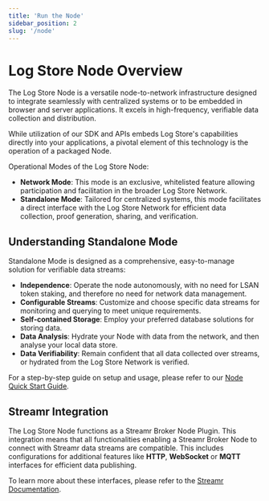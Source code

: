 ```yaml
---
title: 'Run the Node'
sidebar_position: 2
slug: '/node'
---
```


# Log Store Node Overview

The Log Store Node is a versatile node-to-network infrastructure designed to integrate seamlessly with centralized systems or to be embedded in browser and server applications. It excels in high-frequency, verifiable data collection and distribution.

While utilization of our SDK and APIs embeds Log Store's capabilities directly into your applications, a pivotal element of this technology is the operation of a packaged Node.

Operational Modes of the Log Store Node:

- **Network Mode**: This mode is an exclusive, whitelisted feature allowing participation and facilitation in the broader Log Store Network.
- **Standalone Mode**: Tailored for centralized systems, this mode facilitates a direct interface with the Log Store Network for efficient data collection, proof generation, sharing, and verification.

## Understanding Standalone Mode

Standalone Mode is designed as a comprehensive, easy-to-manage solution for verifiable data streams:

- **Independence**: Operate the node autonomously, with no need for LSAN token staking, and therefore no need for network data management.
- **Configurable Streams**: Customize and choose specific data streams for monitoring and querying to meet unique requirements.
- **Self-contained Storage**: Employ your preferred database solutions for storing data.
- **Data Analysis**: Hydrate your Node with data from the network, and then analyse your local data store.
- **Data Verifiability**: Remain confident that all data collected over streams, or hydrated from the Log Store Network is verified.

For a step-by-step guide on setup and usage, please refer to our [Node Quick Start Guide](/node/quick-start/install.md).

## Streamr Integration

The Log Store Node functions as a Streamr Broker Node Plugin. This integration means that all functionalities enabling a Streamr Broker Node to connect with Streamr data streams are compatible. This includes configurations for additional features like **HTTP**, **WebSocket** or **MQTT** interfaces for efficient data publishing.

To learn more about these interfaces, please refer to the [Streamr Documentation](https://docs.streamr.network/usage/connect-apps-and-iot/streamr-node-interface).

